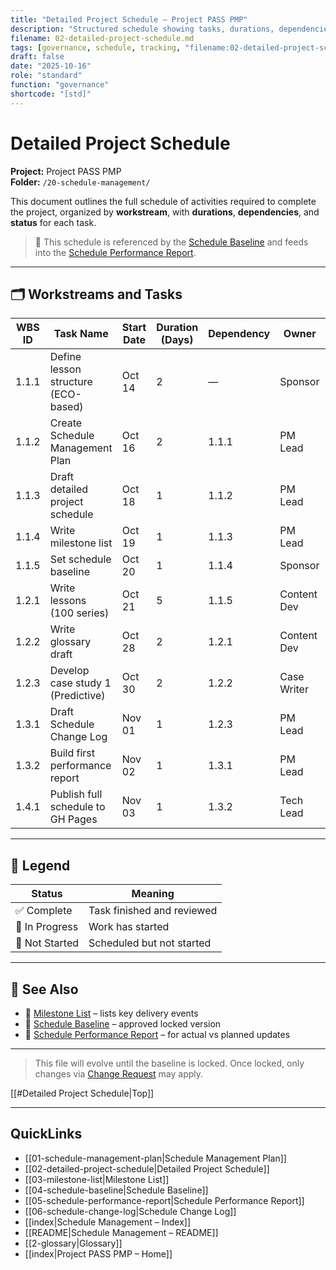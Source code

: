 ```yaml
---
title: "Detailed Project Schedule — Project PASS PMP"
description: "Structured schedule showing tasks, durations, dependencies, and status across all project workstreams."
filename: 02-detailed-project-schedule.md
tags: [governance, schedule, tracking, "filename:02-detailed-project-schedule.md"]
draft: false
date: "2025-10-16"
role: "standard"
function: "governance"
shortcode: "[std]"
---
```



# Detailed Project Schedule  
**Project:** Project PASS PMP  
**Folder:** `/20-schedule-management/`

This document outlines the full schedule of activities required to complete the project, organized by **workstream**, with **durations**, **dependencies**, and **status** for each task.

> 📌 This schedule is referenced by the [Schedule Baseline](04-schedule-baseline.md) and feeds into the [Schedule Performance Report](./06-schedule-performance-report.md).

---

## 🗂️ Workstreams and Tasks

| WBS ID   | Task Name                         | Start Date | Duration (Days) | Dependency        | Owner           | Status       |
|---------|-----------------------------------|------------|------------------|-------------------|------------------|--------------|
| 1.1.1   | Define lesson structure (ECO-based) | Oct 14     | 2                | —                 | Sponsor          | ✅ Complete   |
| 1.1.2   | Create Schedule Management Plan     | Oct 16     | 2                | 1.1.1             | PM Lead          | ✅ Complete   |
| 1.1.3   | Draft detailed project schedule     | Oct 18     | 1                | 1.1.2             | PM Lead          | ✅ Complete   |
| 1.1.4   | Write milestone list                | Oct 19     | 1                | 1.1.3             | PM Lead          | ✅ Complete   |
| 1.1.5   | Set schedule baseline               | Oct 20     | 1                | 1.1.4             | Sponsor          | 🔲 Pending    |
| 1.2.1   | Write lessons (100 series)          | Oct 21     | 5                | 1.1.5             | Content Dev      | 🔄 In Progress |
| 1.2.2   | Write glossary draft                | Oct 28     | 2                | 1.2.1             | Content Dev      | 🔲 Not Started |
| 1.2.3   | Develop case study 1 (Predictive)   | Oct 30     | 2                | 1.2.2             | Case Writer      | 🔲 Not Started |
| 1.3.1   | Draft Schedule Change Log           | Nov 01     | 1                | 1.2.3             | PM Lead          | 🔲 Not Started |
| 1.3.2   | Build first performance report      | Nov 02     | 1                | 1.3.1             | PM Lead          | 🔲 Not Started |
| 1.4.1   | Publish full schedule to GH Pages   | Nov 03     | 1                | 1.3.2             | Tech Lead        | 🔲 Not Started |

---

## 🧩 Legend

| Status         | Meaning                     |
|----------------|-----------------------------|
| ✅ Complete    | Task finished and reviewed   |
| 🔄 In Progress | Work has started             |
| 🔲 Not Started | Scheduled but not started    |

---

## 🔁 See Also

- 📄 [Milestone List](03-milestone-list.md) – lists key delivery events
- 📄 [Schedule Baseline](04-schedule-baseline.md) – approved locked version
- 📄 [Schedule Performance Report](./06-schedule-performance-report.md) – for actual vs planned updates

---

> This file will evolve until the baseline is locked. Once locked, only changes via [Change Request](../00-project-integration-management/change-management/change-request-template.md) may apply.

[[#Detailed Project Schedule|Top]]

---

## QuickLinks
- [[01-schedule-management-plan|Schedule Management Plan]]
- [[02-detailed-project-schedule|Detailed Project Schedule]]
- [[03-milestone-list|Milestone List]]
- [[04-schedule-baseline|Schedule Baseline]]
- [[05-schedule-performance-report|Schedule Performance Report]]
- [[06-schedule-change-log|Schedule Change Log]]
- [[index|Schedule Management – Index]]
- [[README|Schedule Management – README]]
- [[2-glossary|Glossary]]
- [[index|Project PASS PMP – Home]]
